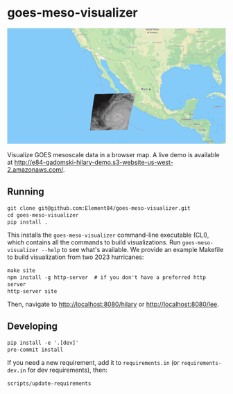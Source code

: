 # goes-meso-visualizer

![Hilary](./img/hilary.gif)

Visualize GOES mesoscale data in a browser map.
A live demo is available at <http://e84-gadomski-hilary-demo.s3-website-us-west-2.amazonaws.com/>.

## Running

```shell
git clone git@github.com:Element84/goes-meso-visualizer.git
cd goes-meso-visualizer
pip install .
```

This installs the `goes-meso-visualizer` command-line executable (CLI), which contains all the commands to build visualizations.
Run `goes-meso-visualizer --help` to see what's available.
We provide an example Makefile to build visualization from two 2023 hurricanes:

```shell
make site
npm install -g http-server  # if you don't have a preferred http server
http-server site
```

Then, navigate to <http://localhost:8080/hilary> or <http://localhost:8080/lee>.

## Developing

```shell
pip install -e '.[dev]'
pre-commit install
```

If you need a new requirement, add it to `requirements.in` (or `requirements-dev.in` for dev requirements), then:

```shell
scripts/update-requirements
```

